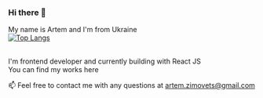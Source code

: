 ### Hi there 👋

<!--
**artemzimovets/artemzimovets** is a ✨ _special_ ✨ repository because its `README.md` (this file) appears on your GitHub profile.


- 👯 I’m looking to collaborate on ...
- 🤔 I’m looking for help with ...
- 💬 Ask me about ...
- 📫 How to reach me: ...
- 😄 Pronouns: ...
- ⚡ Fun fact: ...
-->
My name is Artem and I'm from Ukraine   <br />
[![Top Langs](https://github-readme-stats.vercel.app/api/top-langs/?username=anuraghazra&exclude_repo=github-readme-stats,anuraghazra.github.io)](https://github.com/anuraghazra/github-readme-stats)

 <br />
I'm frontend developer and currently building with React JS  <br />
You can find my works here  <br />

📫 Feel free to contact me with any questions at artem.zimovets@gmail.com  <br />
